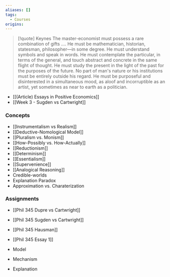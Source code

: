 ```yaml
---
aliases: []
tags:
  - Courses
origins:
---
```

> [!quote] Keynes
> The master-economist must possess a rare combination of gifts …. He must be mathematician, historian, statesman, philosopher—in some degree. He must understand symbols and speak in words. He must contemplate the particular, in terms of the general, and touch abstract and concrete in the same flight of thought. He must study the present in the light of the past for the purposes of the future. No part of man's nature or his institutions must be entirely outside his regard. He must be purposeful and disinterested in a simultaneous mood, as aloof and incorruptible as an artist, yet sometimes as near to earth as a politician.

- [[(Article) Essays in Positive Economics]]
- [[Week 3 - Sugden vs Cartwright]]
### Concepts
- [[Instrumentalism vs Realism]]
- [[Deductive-Nomological Model]]
- [[Pluralism vs. Monism]]
- [[How-Possibly vs. How-Actually]]
- [[Reductionism]]
- [[Determinism]]
- [[Essentialism]]
- [[Supervenience]]
- [[Analogical Reasoning]]
- Credible-worlds
- Explanation Paradox
- Approximation vs. Charaterization

### Assignments
- [[Phil 345 Dupre vs Cartwright]]
- [[Phil 345 Sugden vs Cartwright]]
- [[Phil 345 Hausman]]
- [[Phil 345 Essay 1]]

- Model
- Mechanism
- Explanation
